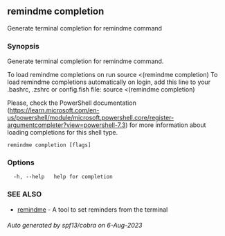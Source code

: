## remindme completion

Generate terminal completion for remindme command

### Synopsis

Generate terminal completion for remindme command.

To load remindme completions on run
   source <(remindme completion)
To load remindme completions automatically on login, add this line to your .bashrc, .zshrc or config.fish file: 
source <(remindme completion)

Please, check the PowerShell documentation (https://learn.microsoft.com/en-us/powershell/module/microsoft.powershell.core/register-argumentcompleter?view=powershell-7.3) for more information about loading completions for this shell type.

```
remindme completion [flags]
```

### Options

```
  -h, --help   help for completion
```

### SEE ALSO

* [remindme](remindme.md)	 - A tool to set reminders from the terminal

###### Auto generated by spf13/cobra on 6-Aug-2023
